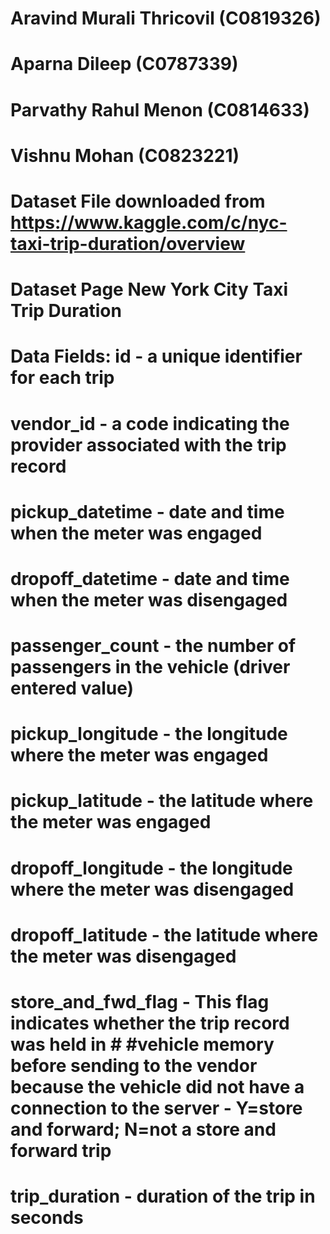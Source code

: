 
# Aravind Murali Thricovil (C0819326)
# Aparna Dileep (C0787339)
# Parvathy Rahul Menon (C0814633)
# Vishnu Mohan (C0823221)

# Dataset File downloaded from https://www.kaggle.com/c/nyc-taxi-trip-duration/overview
# Dataset Page New York City Taxi Trip Duration
# Data Fields: id - a unique identifier for each trip
# vendor_id - a code indicating the provider associated with the trip record
# pickup_datetime - date and time when the meter was engaged
# dropoff_datetime - date and time when the meter was disengaged
# passenger_count - the number of passengers in the vehicle (driver entered value)
# pickup_longitude - the longitude where the meter was engaged
# pickup_latitude - the latitude where the meter was engaged
# dropoff_longitude - the longitude where the meter was disengaged
# dropoff_latitude - the latitude where the meter was disengaged
# store_and_fwd_flag - This flag indicates whether the trip record was held in # #vehicle memory before sending to the vendor because the vehicle did not have a connection to the server - Y=store and forward; N=not a store and forward trip
# trip_duration - duration of the trip in seconds
